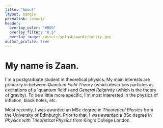 ```yaml
---
title: "About"
layout: single
permalink: /about/
header:
  overlay_color: "#000"
  overlay_filter: "0.5"
  overlay_image: /assets/splash/wardidentity.jpg
author_profile: true
---
```

# My name is Zaan.
I'm a postgraduate student in theoretical physics. My main interests are primarily in between *Quantum Field Theory* (which describes particles as excitations of a 'quantum field') and *General Relativity* (which is the theory of gravity). To be a little more specific, I'm most interested in the physics of inflation, black holes, etc.

Most recently, I was awarded an MSc degree in *Theoretical Physics* from the University of Edinburgh. Prior to that, I was awarded a BSc degree in *Physics with Theoretical Physics* from King's College London.